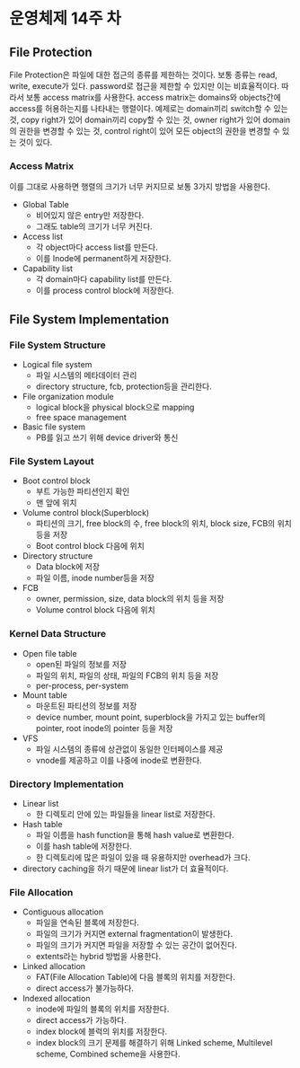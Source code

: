 # 운영체제 14주 차

## File Protection

File Protection은 파일에 대한 접근의 종류를 제한하는 것이다. 보통 종류는 read, write, execute가 있다. password로 접근을 제한할 수 있지만 이는 비효율적이다. 따라서 보통 access matrix를 사용한다. access matrix는 domains와 objects간에 access를 허용하는지를 나타내는 행렬이다. 예제로는 domain끼리 switch할 수 있는 것, copy right가 있어 domain끼리 copy할 수 있는 것, owner right가 있어 domain의 권한을 변경할 수 있는 것, control right이 있어 모든 object의 권한을 변경할 수 있는 것이 있다.

### Access Matrix

이를 그대로 사용하면 행렬의 크기가 너무 커지므로 보통 3가지 방법을 사용한다.

- Global Table
  - 비어있지 않은 entry만 저장한다.
  - 그래도 table의 크기가 너무 커진다.
- Access list
  - 각 object마다 access list를 만든다.
  - 이를 Inode에 permanent하게 저장한다.
- Capability list
  - 각 domain마다 capability list를 만든다.
  - 이를 process control block에 저장한다.

## File System Implementation

### File System Structure

- Logical file system
  - 파일 시스템의 메타데이터 관리
  - directory structure, fcb, protection등을 관리한다.
- File organization module
  - logical block을 physical block으로 mapping
  - free space management
- Basic file system
  - PB를 읽고 쓰기 위해 device driver와 통신

### File System Layout

- Boot control block
  - 부트 가능한 파티션인지 확인
  - 맨 앞에 위치
- Volume control block(Superblock)
  - 파티션의 크기, free block의 수, free block의 위치, block size, FCB의 위치 등을 저장
  - Boot control block 다음에 위치
- Directory structure
  - Data block에 저장
  - 파일 이름, inode number등을 저장
- FCB
  - owner, permission, size, data block의 위치 등을 저장
  - Volume control block 다음에 위치

### Kernel Data Structure

- Open file table
  - open된 파일의 정보를 저장
  - 파일의 위치, 파일의 상태, 파일의 FCB의 위치 등을 저장
  - per-process, per-system
- Mount table
  - 마운트된 파티션의 정보를 저장
  - device number, mount point, superblock을 가지고 있는 buffer의 pointer, root inode의 pointer 등을 저장
- VFS
  - 파일 시스템의 종류에 상관없이 동일한 인터페이스를 제공
  - vnode를 제공하고 이를 나중에 inode로 변환한다.

### Directory Implementation

- Linear list
  - 한 디렉토리 안에 있는 파일들을 linear list로 저장한다.
- Hash table
  - 파일 이름을 hash function을 통해 hash value로 변환한다.
  - 이를 hash table에 저장한다.
  - 한 디렉토리에 많은 파일이 있을 때 유용하지만 overhead가 크다.
- directory caching을 하기 때문에 linear list가 더 효율적이다.

### File Allocation

- Contiguous allocation
  - 파일을 연속된 블록에 저장한다.
  - 파일의 크기가 커지면 external fragmentation이 발생한다.
  - 파일의 크기가 커지면 파일을 저장할 수 있는 공간이 없어진다.
  - extents라는 hybrid 방법을 사용한다.
- Linked allocation
  - FAT(File Allocation Table)에 다음 블록의 위치를 저장한다.
  - direct access가 불가능하다.
- Indexed allocation
  - inode에 파일의 블록의 위치를 저장한다.
  - direct access가 가능하다.
  - index block에 블럭의 위치를 저장한다.
  - index block의 크기 문제를 해결하기 위해 Linked scheme, Multilevel scheme, Combined scheme을 사용한다.
